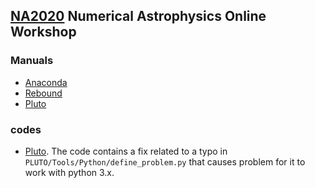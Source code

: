 ## [NA2020](https://na2020.onrender.com/) Numerical Astrophysics Online Workshop

### Manuals

- [Anaconda](https://github.com/Shenavar/Anaconda-Installation.md/blob/master/Anaconda%20Installation.md)
- [Rebound](manuals/rebound.md)
- [Pluto](https://github.com/nghafourian/test/blob/master/Pluto.md)

### codes

- [Pluto](codes/PLUTO.tar.gz). The code contains a fix related to a typo in `PLUTO/Tools/Python/define_problem.py` that causes problem for it to work with python 3.x.
